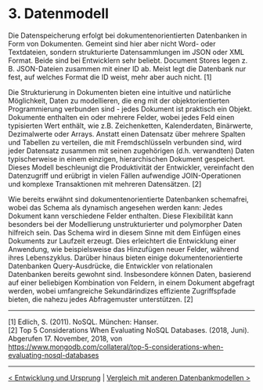 # 3. Datenmodell

Die Datenspeicherung erfolgt bei dokumentenorientierten Datenbanken in Form von Dokumenten. Gemeint sind hier aber nicht Word- oder Textdateien, sondern strukturierte Datensammlungen im JSON oder XML Format. Beide sind bei Entwicklern sehr beliebt. Document Stores legen z. B. JSON-Dateien zusammen mit einer ID ab. Meist legt die Datenbank nur fest, auf welches Format die ID weist, mehr aber auch nicht. [1]

Die Strukturierung in Dokumenten bieten eine intuitive und natürliche Möglichkeit, Daten zu modellieren, die eng mit der objektorientierten Programmierung verbunden sind - jedes Dokument ist praktisch ein Objekt. Dokumente enthalten ein oder mehrere Felder, wobei jedes Feld einen typisierten Wert enthält, wie z.B. Zeichenketten, Kalenderdaten, Binärwerte, Dezimalwerte oder Arrays. Anstatt einen Datensatz über mehrere Spalten und Tabellen zu verteilen, die mit Fremdschlüsseln verbunden sind, wird jeder Datensatz zusammen mit seinen zugehörigen (d.h. verwandten) Daten typischerweise in einem einzigen, hierarchischen Dokument gespeichert. Dieses Modell beschleunigt die Produktivität der Entwickler, vereinfacht den Datenzugriff und erübrigt in vielen Fällen aufwendige JOIN-Operationen und komplexe Transaktionen mit mehreren Datensätzen. [2]

Wie bereits erwähnt sind dokumentenorientierte Datenbanken schemafrei, wobei das Schema als dynamisch angesehen werden kann: Jedes Dokument kann verschiedene Felder enthalten. Diese Flexibilität kann besonders bei der Modellierung unstrukturierter und polymorpher Daten hilfreich sein. Das Schema wird in diesem Sinne mit dem Einfügen eines Dokuments zur Laufzeit erzeugt. Dies erleichtert die Entwicklung einer Anwendung, wie beispielsweise das Hinzufügen neuer Felder, während ihres Lebenszyklus. Darüber hinaus bieten einige dokumentenorientierte Datenbanken Query-Ausdrücke, die Entwickler von relationalen Datenbanken bereits gewohnt sind. Insbesondere können Daten, basierend auf einer beliebigen Kombination von Feldern, in einem Dokument abgefragt werden, wobei umfangreiche Sekundärindizes effiziente Zugriffspfade bieten, die nahezu jedes Abfragemuster unterstützen. [2]

------

[1] Edlich, S. (2011). NoSQL. München: Hanser. <br>
[2] Top 5 Considerations When Evaluating NoSQL Databases. (2018, Juni). Abgerufen 17. November, 2018, von https://www.mongodb.com/collateral/top-5-considerations-when-evaluating-nosql-databases



------

[< Entwicklung und Ursprung](04_Entwicklung-und-Ursprung.md)		|   [Vergleich mit anderen Datenbankmodellen >](06_Vergleich-mit-anderen-Datenbankmodellen.md)

